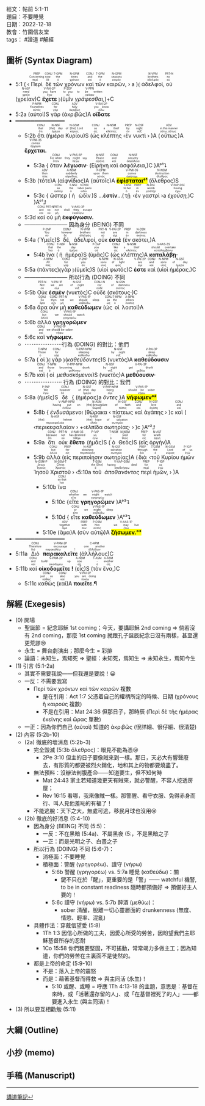經文：帖前 5:1-11   
題目：不要睡覺   
日期：2022-12-18   
教會：竹圍信友堂   
tags： #證道  #解經  


## 圖析 (Syntax Diagram)

- <rt>5:1</rt> ( ‹<RUBY><ruby><ruby>Περὶ<rt>περί</rt></ruby><rt>Concerning</rt></ruby><rt>PREP</rt></RUBY> <RUBY><ruby><ruby>δὲ<rt>δέ</rt></ruby><rt>now</rt></ruby><rt>CONJ</rt></RUBY> <RUBY><ruby><ruby>τῶν<rt>ὁ</rt></ruby><rt>the</rt></ruby><rt>T-GPM</rt></RUBY> <RUBY><ruby><ruby>χρόνων<rt>χρόνος</rt></ruby><rt>times</rt></ruby><rt>N-GPM</rt></RUBY> <RUBY><ruby><ruby>καὶ<rt>καί</rt></ruby><rt>and</rt></ruby><rt>CONJ</rt></RUBY> <RUBY><ruby><ruby>τῶν<rt>ὁ</rt></ruby><rt>the</rt></ruby><rt>T-GPM</rt></RUBY> <RUBY><ruby><ruby>καιρῶν,<rt>καιρός</rt></ruby><rt>seasons</rt></ruby><rt>N-GPM</rt></RUBY> › a )⦇ <RUBY><ruby><ruby>ἀδελφοί,<rt>ἀδελφός</rt></ruby><rt>brothers</rt></ruby><rt>N-VPM</rt></RUBY> <RUBY><ruby><ruby>οὐ<rt>οὐ</rt></ruby><rt>no</rt></ruby><rt>PRT-N</rt></RUBY> (<RUBY><ruby><ruby>χρείαν<rt>χρεία</rt></ruby><rt>need</rt></ruby><rt>N-ASF</rt></RUBY>)C <RUBY><ruby><ruby><strong>ἔχετε</strong><rt>ἔχω</rt></ruby><rt>you have</rt></ruby><rt>V-PAI-2P</rt></RUBY> ⦈(<RUBY><ruby><ruby>ὑμῖν<rt>σύ</rt></ruby><rt>to you</rt></ruby><rt>P-2DP</rt></RUBY> <RUBY><ruby><ruby><em>γράφεσθαι,</em><rt>γράφω</rt></ruby><rt>to be written</rt></ruby><rt>V-PPN</rt></RUBY>)+C
- <rt>5:2a</rt> (<RUBY><ruby><ruby>αὐτοὶ<rt>αὐτός</rt></ruby><rt>Yourselves</rt></ruby><rt>P-NPM</rt></RUBY>)S <RUBY><ruby><ruby>γὰρ<rt>γάρ</rt></ruby><rt>for</rt></ruby><rt>CONJ</rt></RUBY> (<RUBY><ruby><ruby>ἀκριβῶς<rt>ἀκριβῶς</rt></ruby><rt>fully</rt></ruby><rt>ADV</rt></RUBY>)A <RUBY><ruby><ruby><strong>οἴδατε</strong><rt>εἴδω</rt></ruby><rt>you know</rt></ruby><rt>V-RAI-2P</rt></RUBY>
- ═════════════
	- <rt>5:2b</rt> <RUBY><ruby><ruby>ὅτι<rt>ὅτι</rt></ruby><rt>that</rt></ruby><rt>CONJ</rt></RUBY> (<RUBY><ruby><ruby>ἡμέρα<rt>ἡμέρα</rt></ruby><rt>[the] day</rt></ruby><rt>N-NSF</rt></RUBY> <RUBY><ruby><ruby>Κυρίου<rt>κύριος</rt></ruby><rt>of [the] Lord</rt></ruby><rt>N-GSM</rt></RUBY>)S (<RUBY><ruby><ruby>ὡς<rt>ὡς</rt></ruby><rt>as</rt></ruby><rt>CONJ</rt></RUBY> <RUBY><ruby><ruby>κλέπτης<rt>κλέπτης</rt></ruby><rt>a thief</rt></ruby><rt>N-NSM</rt></RUBY> ‹<RUBY><ruby><ruby>ἐν<rt>ἐν</rt></ruby><rt>by</rt></ruby><rt>PREP</rt></RUBY> <RUBY><ruby><ruby>νυκτὶ<rt>νύξ</rt></ruby><rt>night</rt></ruby><rt>N-DSF</rt></RUBY> › )A (<RUBY><ruby><ruby>οὕτως<rt>οὕτω, οὕτως</rt></ruby><rt>in this manner</rt></ruby><rt>ADV</rt></RUBY>)A <RUBY><ruby><ruby><strong>ἔρχεται.</strong><rt>ἔρχομαι</rt></ruby><rt>comes</rt></ruby><rt>V-PNI-3S</rt></RUBY> 
		- <rt>5:3a</rt> { <RUBY><ruby><ruby>ὅταν<rt>ὅταν</rt></ruby><rt>For when</rt></ruby><rt>CONJ</rt></RUBY> <RUBY><ruby><ruby><strong>λέγωσιν·</strong><rt>λέγω</rt></ruby><rt>they might say</rt></ruby><rt>V-PAS-3P</rt></RUBY> (<RUBY><ruby><ruby>Εἰρήνη<rt>εἰρήνη</rt></ruby><rt>Peace</rt></ruby><rt>N-NSF</rt></RUBY> <RUBY><ruby><ruby>καὶ<rt>καί</rt></ruby><rt>and</rt></ruby><rt>CONJ</rt></RUBY> <RUBY><ruby><ruby>ἀσφάλεια,<rt>ἀσφάλεια</rt></ruby><rt>security</rt></ruby><rt>N-NSF</rt></RUBY>)C }A°¹⮧
	- <rt>5:3b</rt> (<RUBY><ruby><ruby>τότε<rt>τότε</rt></ruby><rt>then</rt></ruby><rt>ADV</rt></RUBY>)A (<RUBY><ruby><ruby>αἰφνίδιος<rt>αἰφνίδιος</rt></ruby><rt>suddenly</rt></ruby><rt>A-NSM</rt></RUBY>)A (<RUBY><ruby><ruby>αὐτοῖς<rt>αὐτός</rt></ruby><rt>upon them</rt></ruby><rt>P-DPM</rt></RUBY>)A <RUBY><ruby><ruby><mark><strong>ἐφίσταται°¹</strong></mark><rt>ἐφίστημι</rt></ruby><rt>comes</rt></ruby><rt>V-PMI-3S</rt></RUBY> (<RUBY><ruby><ruby>ὄλεθρος<rt>ὄλεθρος</rt></ruby><rt>destruction</rt></ruby><rt>N-NSM</rt></RUBY>)S
		- <rt>5:3c</rt> { <RUBY><ruby><ruby>ὥσπερ<rt>ὥσπερ</rt></ruby><rt>as</rt></ruby><rt>CONJ</rt></RUBY> (<RUBY><ruby><ruby>ἡ<rt>ὁ</rt></ruby><rt>the</rt></ruby><rt>T-NSF</rt></RUBY> <RUBY><ruby><ruby>ὠδὶν<rt>ὠδίν</rt></ruby><rt>labor pains</rt></ruby><rt>N-NSF</rt></RUBY>)S ...**ἐστίν**...(<RUBY><ruby><ruby>τῇ<rt>ὁ</rt></ruby><rt>to her</rt></ruby><rt>T-DSF</rt></RUBY> ‹<RUBY><ruby><ruby>ἐν<rt>ἐν</rt></ruby><rt>in</rt></ruby><rt>PREP</rt></RUBY> <RUBY><ruby><ruby>γαστρὶ<rt>γαστήρ</rt></ruby><rt>womb</rt></ruby><rt>N-DSF</rt></RUBY> ›a <RUBY><ruby><ruby><em>ἐχούσῃ,</em><rt>ἔχω</rt></ruby><rt>having</rt></ruby><rt>V-PAP-DSF</rt></RUBY>)C }A°¹⮥
	- <rt>5:3d</rt> <RUBY><ruby><ruby>καὶ<rt>καί</rt></ruby><rt>and</rt></ruby><rt>CONJ</rt></RUBY> <RUBY><ruby><ruby>οὐ<rt>οὐ</rt></ruby><rt>no</rt></ruby><rt>PRT-N</rt></RUBY> <RUBY><ruby><ruby>μὴ<rt>μή</rt></ruby><rt>not</rt></ruby><rt>PRT-N</rt></RUBY> <RUBY><ruby><ruby><strong>ἐκφύγωσιν.</strong><rt>ἐκφεύγω</rt></ruby><rt>shall they escape</rt></ruby><rt>V-AAS-3P</rt></RUBY> 
	- ———————— 因為身分 (BEING) 不同
	- <rt>5:4a</rt> (<RUBY><ruby><ruby>Ὑμεῖς<rt>σύ</rt></ruby><rt>You</rt></ruby><rt>P-2NP</rt></RUBY>)S <RUBY><ruby><ruby>δέ,<rt>δέ</rt></ruby><rt>however</rt></ruby><rt>CONJ</rt></RUBY> <RUBY><ruby><ruby>ἀδελφοί,<rt>ἀδελφός</rt></ruby><rt>brothers</rt></ruby><rt>N-VPM</rt></RUBY> <RUBY><ruby><ruby>οὐκ<rt>οὐ</rt></ruby><rt>not</rt></ruby><rt>PRT-N</rt></RUBY> <RUBY><ruby><ruby><strong>ἐστὲ</strong><rt>εἰμί</rt></ruby><rt>are</rt></ruby><rt>V-PAI-2P</rt></RUBY> (<RUBY><ruby><ruby>ἐν<rt>ἐν</rt></ruby><rt>in</rt></ruby><rt>PREP</rt></RUBY> <RUBY><ruby><ruby>σκότει,<rt>σκότος</rt></ruby><rt>darkness</rt></ruby><rt>N-DSN</rt></RUBY>)A
		- <rt>5:4b</rt> <RUBY><ruby><ruby>ἵνα<rt>ἵνα</rt></ruby><rt>that</rt></ruby><rt>CONJ</rt></RUBY> (<RUBY><ruby><ruby>ἡ<rt>ὁ</rt></ruby><rt>the</rt></ruby><rt>T-NSF</rt></RUBY> <RUBY><ruby><ruby>ἡμέρα<rt>ἡμέρα</rt></ruby><rt>day</rt></ruby><rt>N-NSF</rt></RUBY>)S (<RUBY><ruby><ruby>ὑμᾶς<rt>σύ</rt></ruby><rt>you</rt></ruby><rt>P-2AP</rt></RUBY>)C (<RUBY><ruby><ruby>ὡς<rt>ὡς</rt></ruby><rt>like</rt></ruby><rt>CONJ</rt></RUBY> <RUBY><ruby><ruby>κλέπτης<rt>κλέπτης</rt></ruby><rt>a thief</rt></ruby><rt>N-NSM</rt></RUBY>)A <RUBY><ruby><ruby><strong>καταλάβῃ·</strong><rt>καταλαμβάνω</rt></ruby><rt>should overtake</rt></ruby><rt>V-AAS-3S</rt></RUBY> 
	- <rt>5:5a</rt> (<RUBY><ruby><ruby>πάντες<rt>πᾶς</rt></ruby><rt>All</rt></ruby><rt>A-NPM</rt></RUBY>)⦇<RUBY><ruby><ruby>γὰρ<rt>γάρ</rt></ruby><rt>for</rt></ruby><rt>CONJ</rt></RUBY> ⦈(<RUBY><ruby><ruby>ὑμεῖς<rt>σύ</rt></ruby><rt>you</rt></ruby><rt>P-2NP</rt></RUBY>)S (<RUBY><ruby><ruby>υἱοὶ<rt>υἱός</rt></ruby><rt>sons</rt></ruby><rt>N-NPM</rt></RUBY> <RUBY><ruby><ruby>φωτός<rt>φῶς</rt></ruby><rt>of light</rt></ruby><rt>N-GSN</rt></RUBY>)C <RUBY><ruby><ruby><strong>ἐστε</strong><rt>εἰμί</rt></ruby><rt>are</rt></ruby><rt>V-PAI-2P</rt></RUBY> <RUBY><ruby><ruby>καὶ<rt>καί</rt></ruby><rt>and</rt></ruby><rt>CONJ</rt></RUBY> (<RUBY><ruby><ruby>υἱοὶ<rt>υἱός</rt></ruby><rt>sons</rt></ruby><rt>N-NPM</rt></RUBY> <RUBY><ruby><ruby>ἡμέρας.<rt>ἡμέρα</rt></ruby><rt>of day</rt></ruby><rt>N-GSF</rt></RUBY>)C 
	- ———————— 所以行為 (DOING) 不同
	- <rt>5:5b</rt> <RUBY><ruby><ruby>Οὐκ<rt>οὐ</rt></ruby><rt>Not</rt></ruby><rt>PRT-N</rt></RUBY> <RUBY><ruby><ruby><strong>ἐσμὲν</strong><rt>εἰμί</rt></ruby><rt>we are</rt></ruby><rt>V-PAI-1P</rt></RUBY> (<RUBY><ruby><ruby>νυκτὸς<rt>νύξ</rt></ruby><rt>of night</rt></ruby><rt>N-GSF</rt></RUBY>)C <RUBY><ruby><ruby>οὐδὲ<rt>οὐδέ</rt></ruby><rt>nor</rt></ruby><rt>CONJ-N</rt></RUBY> (<RUBY><ruby><ruby>σκότους·<rt>σκότος</rt></ruby><rt>of darkness</rt></ruby><rt>N-GSN</rt></RUBY>)C
	- <rt>5:6a</rt> <RUBY><ruby><ruby>ἄρα<rt>ἄρα</rt></ruby><rt>So</rt></ruby><rt>CONJ</rt></RUBY> <RUBY><ruby><ruby>οὖν<rt>οὖν</rt></ruby><rt>then</rt></ruby><rt>CONJ</rt></RUBY> <RUBY><ruby><ruby>μὴ<rt>μή</rt></ruby><rt>not</rt></ruby><rt>PRT-N</rt></RUBY> <RUBY><ruby><ruby><strong>καθεύδωμεν</strong><rt>καθεύδω</rt></ruby><rt>we should sleep</rt></ruby><rt>V-PAS-1P</rt></RUBY> (<RUBY><ruby><ruby>ὡς<rt>ὡς</rt></ruby><rt>as</rt></ruby><rt>CONJ</rt></RUBY> <RUBY><ruby><ruby>οἱ<rt>ὁ</rt></ruby><rt>the</rt></ruby><rt>T-NPM</rt></RUBY> <RUBY><ruby><ruby>λοιποί<rt>λοιπός</rt></ruby><rt>others</rt></ruby><rt>A-NPM</rt></RUBY>)A
	- <rt>5:6b</rt> <RUBY><ruby><ruby>ἀλλὰ<rt>ἀλλά</rt></ruby><rt>but</rt></ruby><rt>CONJ</rt></RUBY> <RUBY><ruby><ruby><strong>γρηγορῶμεν</strong><rt>γρηγορέω</rt></ruby><rt>we should watch</rt></ruby><rt>V-PAS-1P</rt></RUBY>
	- <rt>5:6c</rt> <RUBY><ruby><ruby>καὶ<rt>καί</rt></ruby><rt>and</rt></ruby><rt>CONJ</rt></RUBY> <RUBY><ruby><ruby><strong>νήφωμεν.</strong><rt>νήφω</rt></ruby><rt>we should be sober</rt></ruby><rt>V-PAS-1P</rt></RUBY> 
	- ⋯⋯⋯⋯⋯⋯⋯行為 (DOING) 的對比：他們
	- <rt>5:7a</rt> (<RUBY><ruby><ruby>οἱ<rt>ὁ</rt></ruby><rt>Those</rt></ruby><rt>T-NPM</rt></RUBY>)⦇ <RUBY><ruby><ruby>γὰρ<rt>γάρ</rt></ruby><rt>for</rt></ruby><rt>CONJ</rt></RUBY> ⦈(<RUBY><ruby><ruby><em>καθεύδοντες</em><rt>καθεύδω</rt></ruby><rt>sleeping</rt></ruby><rt>V-PAP-NPM</rt></RUBY>)S (<RUBY><ruby><ruby>νυκτὸς<rt>νύξ</rt></ruby><rt>by night</rt></ruby><rt>N-GSF</rt></RUBY>)A <RUBY><ruby><ruby><strong>καθεύδουσιν</strong><rt>καθεύδω</rt></ruby><rt>sleep</rt></ruby><rt>V-PAI-3P</rt></RUBY>
	- <rt>5:7b</rt> <RUBY><ruby><ruby>καὶ<rt>καί</rt></ruby><rt>and</rt></ruby><rt>CONJ</rt></RUBY> (<RUBY><ruby><ruby>οἱ<rt>ὁ</rt></ruby><rt>those</rt></ruby><rt>T-NPM</rt></RUBY> <RUBY><ruby><ruby><em>μεθυσκόμενοι</em><rt>μεθύσκω</rt></ruby><rt>becoming drunk</rt></ruby><rt>V-PPP-NPM</rt></RUBY>)S (<RUBY><ruby><ruby>νυκτὸς<rt>νύξ</rt></ruby><rt>by night</rt></ruby><rt>N-GSF</rt></RUBY>)A <RUBY><ruby><ruby><strong>μεθύουσιν·</strong><rt>μεθύω</rt></ruby><rt>get drunk</rt></ruby><rt>V-PAI-3P</rt></RUBY> 
	- ⋯⋯⋯⋯⋯⋯⋯ 行為 (DOING) 的對比：我們
	- <rt>5:8a</rt> (<RUBY><ruby><ruby>ἡμεῖς<rt>ἐγώ</rt></ruby><rt>We</rt></ruby><rt>P-1NP</rt></RUBY>)S <RUBY><ruby><ruby>δὲ<rt>δέ</rt></ruby><rt>however</rt></ruby><rt>CONJ</rt></RUBY> { (<RUBY><ruby><ruby>ἡμέρας<rt>ἡμέρα</rt></ruby><rt>of [the] day</rt></ruby><rt>N-GSF</rt></RUBY>)a <RUBY><ruby><ruby><em>ὄντες</em><rt>εἰμί</rt></ruby><rt>being</rt></ruby><rt>V-PAP-NPM</rt></RUBY> }A <RUBY><ruby><ruby><mark><strong>νήφωμεν°²</strong></mark><rt>νήφω</rt></ruby><rt>should be sober</rt></ruby><rt>V-PAS-1P</rt></RUBY> 
		- <rt>5:8b</rt> { <RUBY><ruby><ruby><em>ἐνδυσάμενοι</em><rt>ἐνδύω</rt></ruby><rt>having put on</rt></ruby><rt>V-AMP-NPM</rt></RUBY> (<RUBY><ruby><ruby>θώρακα<rt>θώραξ</rt></ruby><rt>[the] breastplate</rt></ruby><rt>N-ASM</rt></RUBY> ‹ <RUBY><ruby><ruby>πίστεως<rt>πίστις</rt></ruby><rt>of faith</rt></ruby><rt>N-GSF</rt></RUBY> <RUBY><ruby><ruby>καὶ<rt>καί</rt></ruby><rt>and</rt></ruby><rt>CONJ</rt></RUBY> <RUBY><ruby><ruby>ἀγάπης<rt>ἀγάπη</rt></ruby><rt>love</rt></ruby><rt>N-GSF</rt></RUBY> › )c <RUBY><ruby><ruby>καὶ<rt>καί</rt></ruby><rt>and</rt></ruby><rt>CONJ</rt></RUBY> ( ‹<RUBY><ruby><ruby>περικεφαλαίαν<rt>περικεφαλαία</rt></ruby><rt>[the] helmet</rt></ruby><rt>N-ASF</rt></RUBY> › +‹<RUBY><ruby><ruby>ἐλπίδα<rt>ἐλπίς</rt></ruby><rt>[the] hope</rt></ruby><rt>N-ASF</rt></RUBY> <RUBY><ruby><ruby>σωτηρίας·<rt>σωτηρία</rt></ruby><rt>of salvation</rt></ruby><rt>N-GSF</rt></RUBY> › )c }A°²⮥
		- <rt>5:9a</rt> <RUBY><ruby><ruby>ὅτι<rt>ὅτι</rt></ruby><rt>because</rt></ruby><rt>CONJ</rt></RUBY> <RUBY><ruby><ruby>οὐκ<rt>οὐ</rt></ruby><rt>not</rt></ruby><rt>PRT-N</rt></RUBY> <RUBY><ruby><ruby><strong>ἔθετο</strong><rt>τίθημι</rt></ruby><rt>has destined</rt></ruby><rt>V-AMI-3S</rt></RUBY> (<RUBY><ruby><ruby>ἡμᾶς<rt>ἐγώ</rt></ruby><rt>us</rt></ruby><rt>P-1AP</rt></RUBY>)S (<RUBY><ruby><ruby>ὁ<rt>ὁ</rt></ruby><rt>-</rt></ruby><rt>T-NSM</rt></RUBY> <RUBY><ruby><ruby>Θεὸς<rt>θεός</rt></ruby><rt>God</rt></ruby><rt>N-NSM</rt></RUBY>)S (<RUBY><ruby><ruby>εἰς<rt>εἰς</rt></ruby><rt>for</rt></ruby><rt>PREP</rt></RUBY> <RUBY><ruby><ruby>ὀργὴν<rt>ὀργή</rt></ruby><rt>wrath</rt></ruby><rt>N-ASF</rt></RUBY>)A
		- <rt>5:9b</rt> <RUBY><ruby><ruby>ἀλλὰ<rt>ἀλλά</rt></ruby><rt>but</rt></ruby><rt>CONJ</rt></RUBY> (<RUBY><ruby><ruby>εἰς<rt>εἰς</rt></ruby><rt>for</rt></ruby><rt>PREP</rt></RUBY> <RUBY><ruby><ruby>περιποίησιν<rt>περιποίησις</rt></ruby><rt>obtaining</rt></ruby><rt>N-ASF</rt></RUBY> <RUBY><ruby><ruby>σωτηρίας<rt>σωτηρία</rt></ruby><rt>salvation</rt></ruby><rt>N-GSF</rt></RUBY>)A (<RUBY><ruby><ruby>διὰ<rt>διά</rt></ruby><rt>through</rt></ruby><rt>PREP</rt></RUBY> ‹<RUBY><ruby><ruby>τοῦ<rt>ὁ</rt></ruby><rt>the</rt></ruby><rt>T-GSM</rt></RUBY> <RUBY><ruby><ruby>Κυρίου<rt>κύριος</rt></ruby><rt>Lord</rt></ruby><rt>N-GSM</rt></RUBY> <RUBY><ruby><ruby>ἡμῶν<rt>ἐγώ</rt></ruby><rt>of us</rt></ruby><rt>P-1GP</rt></RUBY> <RUBY><ruby><ruby>Ἰησοῦ<rt>Ἰησοῦς</rt></ruby><rt>Jesus</rt></ruby><rt>N-GSM-P</rt></RUBY> <RUBY><ruby><ruby>Χριστοῦ<rt>Χριστός</rt></ruby><rt>Christ</rt></ruby><rt>N-GSM-T</rt></RUBY> › ‹<rt>5:10a</rt><RUBY><ruby><ruby>τοῦ<rt>ὁ</rt></ruby><rt>the [One]</rt></ruby><rt>T-GSM</rt></RUBY> <RUBY><ruby><ruby><em>ἀποθανόντος</em><rt>ἀποθνήσκω</rt></ruby><rt>having died</rt></ruby><rt>V-AAP-GSM</rt></RUBY> <RUBY><ruby><ruby>περὶ<rt>περί</rt></ruby><rt>for</rt></ruby><rt>PREP</rt></RUBY> <RUBY><ruby><ruby>ἡμῶν,<rt>ἐγώ</rt></ruby><rt>us</rt></ruby><rt>P-1GP</rt></RUBY> › )A
			- <rt>5:10b</rt> <RUBY><ruby><ruby>ἵνα<rt>ἵνα</rt></ruby><rt>so that</rt></ruby><rt>CONJ</rt></RUBY> 
				- <rt>5:10c</rt> {<RUBY><ruby><ruby>εἴτε<rt>εἴτε</rt></ruby><rt>whether</rt></ruby><rt>CONJ</rt></RUBY> <RUBY><ruby><ruby><strong>γρηγορῶμεν</strong><rt>γρηγορέω</rt></ruby><rt>we might watch</rt></ruby><rt>V-PAS-1P</rt></RUBY> }A°³⮧
				- <rt>5:10d</rt> { <RUBY><ruby><ruby>εἴτε<rt>εἴτε</rt></ruby><rt>or</rt></ruby><rt>CONJ</rt></RUBY> <RUBY><ruby><ruby><strong>καθεύδωμεν</strong><rt>καθεύδω</rt></ruby><rt>we might sleep</rt></ruby><rt>V-PAS-1P</rt></RUBY> }A°³⮧
			- <rt>5:10e</rt> (<RUBY><ruby><ruby>ἅμα<rt>ἅμα</rt></ruby><rt>together</rt></ruby><rt>ADV</rt></RUBY>)A (<RUBY><ruby><ruby>σὺν<rt>σύν</rt></ruby><rt>with</rt></ruby><rt>PREP</rt></RUBY> <RUBY><ruby><ruby>αὐτῷ<rt>αὐτός</rt></ruby><rt>Him</rt></ruby><rt>P-DSM</rt></RUBY>)A <RUBY><ruby><ruby><mark><strong>ζήσωμεν.°³</strong></mark><rt>ζάω</rt></ruby><rt>we may live</rt></ruby><rt>V-AAS-1P</rt></RUBY> 
- ═════════════
- <rt>5:11a</rt> <RUBY><ruby><ruby>Διὸ<rt>διό</rt></ruby><rt>Therefore</rt></ruby><rt>CONJ</rt></RUBY> <RUBY><ruby><ruby><strong>παρακαλεῖτε</strong><rt>παρακαλέω !</rt></ruby><rt>encourage</rt></ruby><rt>V-PAM-2P</rt></RUBY> (<RUBY><ruby><ruby>ἀλλήλους<rt>ἀλλήλων</rt></ruby><rt>one another</rt></ruby><rt>C-APM</rt></RUBY>)C
- <rt>5:11b</rt> <RUBY><ruby><ruby>καὶ<rt>καί</rt></ruby><rt>and</rt></ruby><rt>CONJ</rt></RUBY> <RUBY><ruby><ruby><strong>οἰκοδομεῖτε !</strong><rt>οἰκοδομέω</rt></ruby><rt>build up</rt></ruby><rt>V-PAM-2P</rt></RUBY> (<RUBY><ruby><ruby>εἷς<rt>εἷς</rt></ruby><rt>one</rt></ruby><rt>A-NSM</rt></RUBY>)S (<RUBY><ruby><ruby>τὸν<rt>ὁ</rt></ruby><rt>-</rt></ruby><rt>T-ASM</rt></RUBY> <RUBY><ruby><ruby>ἕνα,<rt>εἷς</rt></ruby><rt>another</rt></ruby><rt>A-ASM</rt></RUBY>)C
	- <rt>5:11c</rt> <RUBY><ruby><ruby>καθὼς<rt>καθώς</rt></ruby><rt>just as</rt></ruby><rt>CONJ</rt></RUBY> (<RUBY><ruby><ruby>καὶ<rt>καί</rt></ruby><rt>also</rt></ruby><rt>CONJ</rt></RUBY>)A <RUBY><ruby><ruby><strong>ποιεῖτε.¶</strong><rt>ποιέω</rt></ruby><rt>you are doing</rt></ruby><rt>V-PAI-2P</rt></RUBY>


## 解經 (Exegesis)

- (0) 開場
	- 聖誕節 = 紀念耶穌 1st coming；今天，要講耶穌 2nd coming ⇒ 
	  倘若沒有 2nd coming，那麼 1st coming 就跟孔子誕辰紀念日沒有兩樣，甚至還更荒謬😢
	- 永生 = 舞台劇演出；那麼今生 = 彩排
	- 論語：未知生，焉知死 ⇒ 聖經：未知死，焉知生 ⇒ 未知永生，焉知今生
- (1) 引言 (5:1-2a)
	- 其實不需要我說——但我還是要說！😀
	- 一反：不需要我寫
		- Περὶ τῶν χρόνων καὶ τῶν καιρῶν 複數
			- 是在引用：Act 1:7 父憑着自己的權柄所定的時候、日期 (χρόνους ἢ καιροὺς 複數) 
			- 不是在引用：Mat 24:36 但那日子，那時辰 (Περὶ δὲ τῆς ἡμέρας ἐκείνης καὶ ὥρας 單數)
	- 一正：因為你們自己 (αὐτοὶ) 知道的 ἀκριβῶς (很詳細、很仔細、很清楚)
- (2) 內容 (5:2b-10)
	- (2a) 徹底的壞消息 (5:2b-3)
		- 完全毀滅 (5:3b ὄλεθρος)：眼見不能為憑😢
			- 2Pe 3:10 但主的日子要像賊來到一樣。那日，天必大有響聲廢去，有形質的都要被烈火銷化，地和其上的物都要燒盡了。 
		- 無法預料：沒辦法剖腹產😢——知道要生，但不知何時
			- Mat 24:43 家主若知道幾更天有賊來，就必警醒，不容人挖透房屋；
			- Rev 16:15 看哪，我來像賊一樣。那警醒、看守衣服、免得赤身而行、叫人見他羞恥的有福了！
		- 不能逃脫：天下之大，無處可逃，移民月球也沒用😢
	- (2b) 徹底的好消息 (5:4-10)
		- 因為身分 (BEING) 不同 (5:5)：
			- 一反：不在黑暗 (5:4a)、不屬黑夜 (5:，不是黑暗之子
			- 一正：而是光明之子、白晝之子 
		- 所以行為 (DOING) 不同 (5:6-7)：
			- 消極面：不要睡覺
			- 積極面：警醒 (γρηγορέω)、謹守 (νήφω) 
				- 5:6b 警醒 (γρηγορέω) vs. 5:7a 睡覺 (καθεύδω)：關
					- 鍵不只在於「醒」，更重要的是「警」—— watchful 機警, to be in constant readiness 隨時都預備好 ⇒ 預備好主人要的！
				- 5:6c 謹守 (νήφω) vs. 5:7b 醉酒 (μεθύω)：
					- sober 清醒，脫離一切心靈層面的 drunkenness (無度、情慾、輕率、混亂)
		- 具體作法：穿戴信望愛 (5:8)
			- 1Th 1:3 因信心所做的工夫，因愛心所受的勞苦，因盼望我們主耶穌基督所存的忍耐
			- 1Co 15:58 你們務要堅固，不可搖動，常常竭力多做主工；因為知道，你們的勞苦在主裏面不是徒然的。
		- 都是上帝的命定 (5:9-10)
			- 不是：落入上帝的震怒
			- 而是：藉著基督而得救 ⇒ 與主同活 (永生)！
				- 5:10 或醒、或睡 = 呼應 1Th 4:13-18 的主題，意思是：基督在來時，或「活著還存留的人」、或「在基督裡死了的人」——都要進入永生 (與主同活)！
- (3) 所以要互相勸勉 (5:11)

## 大綱 (Outline)


## 小抄 (memo)


## 手稿 (Manuscript) 





---


[講道筆記↵](README.md)


